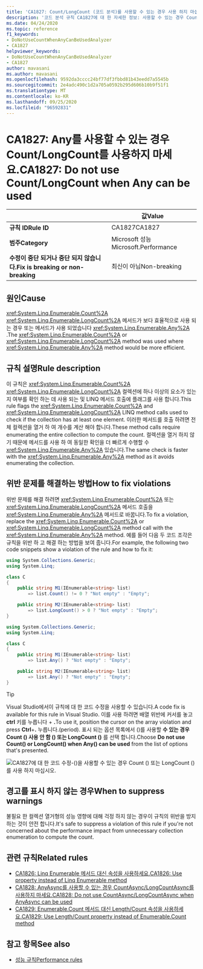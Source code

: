 ```yaml
---
title: 'CA1827: Count/LongCount (코드 분석)를 사용할 수 있는 경우 사용 하지 마십시오.'
description: '코드 분석 규칙 CA1827에 대 한 자세한 정보: 사용할 수 있는 경우 Count/LongCount 사용 안 함'
ms.date: 04/24/2020
ms.topic: reference
f1_keywords:
- DoNotUseCountWhenAnyCanBeUsedAnalyzer
- CA1827
helpviewer_keywords:
- DoNotUseCountWhenAnyCanBeUsedAnalyzer
- CA1827
author: mavasani
ms.author: mavasani
ms.openlocfilehash: 9592da3cccc24bf77df3fbbd81b43eedd7a5545b
ms.sourcegitcommit: 2e4adc490c1d2a705a0592b295d606b10b9f51f1
ms.translationtype: MT
ms.contentlocale: ko-KR
ms.lasthandoff: 09/25/2020
ms.locfileid: "96592831"
---
```

# <a name="ca1827-do-not-use-countlongcount-when-any-can-be-used"></a><span data-ttu-id="04a11-103">CA1827: Any를 사용할 수 있는 경우 Count/LongCount를 사용하지 마세요.</span><span class="sxs-lookup"><span data-stu-id="04a11-103">CA1827: Do not use Count/LongCount when Any can be used</span></span>

| | <span data-ttu-id="04a11-104">값</span><span class="sxs-lookup"><span data-stu-id="04a11-104">Value</span></span> |
|-|-|
| <span data-ttu-id="04a11-105">**규칙 ID**</span><span class="sxs-lookup"><span data-stu-id="04a11-105">**Rule ID**</span></span> |<span data-ttu-id="04a11-106">CA1827</span><span class="sxs-lookup"><span data-stu-id="04a11-106">CA1827</span></span>|
| <span data-ttu-id="04a11-107">**범주**</span><span class="sxs-lookup"><span data-stu-id="04a11-107">**Category**</span></span> |<span data-ttu-id="04a11-108">Microsoft 성능</span><span class="sxs-lookup"><span data-stu-id="04a11-108">Microsoft.Performance</span></span>|
| <span data-ttu-id="04a11-109">**수정이 중단 되거나 중단 되지 않습니다.**</span><span class="sxs-lookup"><span data-stu-id="04a11-109">**Fix is breaking or non-breaking**</span></span> |<span data-ttu-id="04a11-110">최신이 아님</span><span class="sxs-lookup"><span data-stu-id="04a11-110">Non-breaking</span></span>|

## <a name="cause"></a><span data-ttu-id="04a11-111">원인</span><span class="sxs-lookup"><span data-stu-id="04a11-111">Cause</span></span>

<span data-ttu-id="04a11-112"><xref:System.Linq.Enumerable.Count%2A> <xref:System.Linq.Enumerable.LongCount%2A> 메서드가 보다 효율적으로 사용 되는 경우 또는 메서드가 사용 되었습니다 <xref:System.Linq.Enumerable.Any%2A> .</span><span class="sxs-lookup"><span data-stu-id="04a11-112">The <xref:System.Linq.Enumerable.Count%2A> or <xref:System.Linq.Enumerable.LongCount%2A> method was used where <xref:System.Linq.Enumerable.Any%2A> method would be more efficient.</span></span>

## <a name="rule-description"></a><span data-ttu-id="04a11-113">규칙 설명</span><span class="sxs-lookup"><span data-stu-id="04a11-113">Rule description</span></span>

<span data-ttu-id="04a11-114">이 규칙은 <xref:System.Linq.Enumerable.Count%2A> <xref:System.Linq.Enumerable.LongCount%2A> 컬렉션에 하나 이상의 요소가 있는지 여부를 확인 하는 데 사용 되는 및 LINQ 메서드 호출에 플래그를 사용 합니다.</span><span class="sxs-lookup"><span data-stu-id="04a11-114">This rule flags the <xref:System.Linq.Enumerable.Count%2A> and <xref:System.Linq.Enumerable.LongCount%2A> LINQ method calls used to check if the collection has at least one element.</span></span> <span data-ttu-id="04a11-115">이러한 메서드를 호출 하려면 전체 컬렉션을 열거 하 여 개수를 계산 해야 합니다.</span><span class="sxs-lookup"><span data-stu-id="04a11-115">These method calls require enumerating the entire collection to compute the count.</span></span> <span data-ttu-id="04a11-116">컬렉션을 열거 하지 않기 때문에 메서드를 사용 하 여 동일한 확인을 더 빠르게 수행할 수 <xref:System.Linq.Enumerable.Any%2A> 있습니다.</span><span class="sxs-lookup"><span data-stu-id="04a11-116">The same check is faster with the <xref:System.Linq.Enumerable.Any%2A> method as it avoids enumerating the collection.</span></span>

## <a name="how-to-fix-violations"></a><span data-ttu-id="04a11-117">위반 문제를 해결하는 방법</span><span class="sxs-lookup"><span data-stu-id="04a11-117">How to fix violations</span></span>

<span data-ttu-id="04a11-118">위반 문제를 해결 하려면 <xref:System.Linq.Enumerable.Count%2A> 또는 <xref:System.Linq.Enumerable.LongCount%2A> 메서드 호출을 <xref:System.Linq.Enumerable.Any%2A> 메서드로 바꿉니다.</span><span class="sxs-lookup"><span data-stu-id="04a11-118">To fix a violation, replace the <xref:System.Linq.Enumerable.Count%2A> or <xref:System.Linq.Enumerable.LongCount%2A> method call with the <xref:System.Linq.Enumerable.Any%2A> method.</span></span> <span data-ttu-id="04a11-119">예를 들어 다음 두 코드 조각은 규칙을 위반 하 고 해결 하는 방법을 보여 줍니다.</span><span class="sxs-lookup"><span data-stu-id="04a11-119">For example, the following two code snippets show a violation of the rule and how to fix it:</span></span>

```csharp
using System.Collections.Generic;
using System.Linq;

class C
{
    public string M1(IEnumerable<string> list)
        => list.Count() != 0 ? "Not empty" : "Empty";

    public string M2(IEnumerable<string> list)
        => list.LongCount() > 0 ? "Not empty" : "Empty";
}
```

```csharp
using System.Collections.Generic;
using System.Linq;

class C
{
    public string M1(IEnumerable<string> list)
        => list.Any() ? "Not empty" : "Empty";

    public string M2(IEnumerable<string> list)
        => list.Any() ? "Not empty" : "Empty";
}
```

> [!TIP]
> <span data-ttu-id="04a11-120">Visual Studio에서이 규칙에 대 한 코드 수정을 사용할 수 있습니다.</span><span class="sxs-lookup"><span data-stu-id="04a11-120">A code fix is available for this rule in Visual Studio.</span></span> <span data-ttu-id="04a11-121">이를 사용 하려면 배열 위반에 커서를 놓고 **ctrl** 키를 누릅니다 + **.**</span><span class="sxs-lookup"><span data-stu-id="04a11-121">To use it, position the cursor on the array violation and press **Ctrl**+**.**</span></span> <span data-ttu-id="04a11-122">누릅니다.</span><span class="sxs-lookup"><span data-stu-id="04a11-122">(period).</span></span> <span data-ttu-id="04a11-123">표시 되는 옵션 목록에서 ()를 사용할 **수 있는 경우 Count () 사용 안 함 () 또는 LongCount ()** 를 선택 합니다.</span><span class="sxs-lookup"><span data-stu-id="04a11-123">Choose **Do not use Count() or LongCount() when Any() can be used** from the list of options that's presented.</span></span>
>
> ![CA1827에 대 한 코드 수정-()을 사용할 수 있는 경우 Count () 또는 LongCount ()를 사용 하지 마십시오.](media/ca1827-codefix.png)

## <a name="when-to-suppress-warnings"></a><span data-ttu-id="04a11-125">경고를 표시 하지 않는 경우</span><span class="sxs-lookup"><span data-stu-id="04a11-125">When to suppress warnings</span></span>

<span data-ttu-id="04a11-126">불필요 한 컬렉션 열거형의 성능 영향에 대해 걱정 하지 않는 경우이 규칙의 위반을 방지 하는 것이 안전 합니다.</span><span class="sxs-lookup"><span data-stu-id="04a11-126">It's safe to suppress a violation of this rule if you're not concerned about the performance impact from unnecessary collection enumeration to compute the count.</span></span>

## <a name="related-rules"></a><span data-ttu-id="04a11-127">관련 규칙</span><span class="sxs-lookup"><span data-stu-id="04a11-127">Related rules</span></span>

- [<span data-ttu-id="04a11-128">CA1826: Linq Enumerable 메서드 대신 속성을 사용하세요.</span><span class="sxs-lookup"><span data-stu-id="04a11-128">CA1826: Use property instead of Linq Enumerable method</span></span>](ca1826.md)
- [<span data-ttu-id="04a11-129">CA1828: AnyAsync를 사용할 수 있는 경우 CountAsync/LongCountAsync를 사용하지 마세요.</span><span class="sxs-lookup"><span data-stu-id="04a11-129">CA1828: Do not use CountAsync/LongCountAsync when AnyAsync can be used</span></span>](ca1828.md)
- [<span data-ttu-id="04a11-130">CA1829: Enumerable.Count 메서드 대신 Length/Count 속성을 사용하세요.</span><span class="sxs-lookup"><span data-stu-id="04a11-130">CA1829: Use Length/Count property instead of Enumerable.Count method</span></span>](ca1829.md)

## <a name="see-also"></a><span data-ttu-id="04a11-131">참고 항목</span><span class="sxs-lookup"><span data-stu-id="04a11-131">See also</span></span>

- [<span data-ttu-id="04a11-132">성능 규칙</span><span class="sxs-lookup"><span data-stu-id="04a11-132">Performance rules</span></span>](performance-warnings.md)
